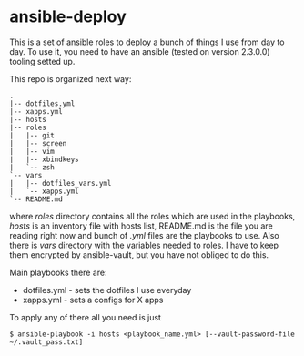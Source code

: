 ansible-deploy
==============

This is a set of ansible roles to deploy a bunch of things I use from day to
day. To use it, you need to have an ansible (tested on version 2.3.0.0)
tooling setted up.

This repo is organized next way:


```
.
|-- dotfiles.yml
|-- xapps.yml
|-- hosts
|-- roles
|   |-- git
|   |-- screen
|   |-- vim
|   |-- xbindkeys
|   `-- zsh
`-- vars
|   |-- dotfiles_vars.yml
|   `-- xapps.yml
`-- README.md
```


where *roles* directory contains all the roles which are used in the playbooks,
*hosts* is an inventory file with hosts list, README.md is the file you are
reading right now and bunch of *.yml* files are the playbooks to use. Also
there is *vars* directory with the variables needed to roles. I have to keep
them encrypted by ansible-vault, but you have not obliged to do this.

Main playbooks there are:

* dotfiles.yml - sets the dotfiles I use everyday
* xapps.yml - sets a configs for X apps

To apply any of there all you need is just


```
$ ansible-playbook -i hosts <playbook_name.yml> [--vault-password-file ~/.vault_pass.txt]
```
